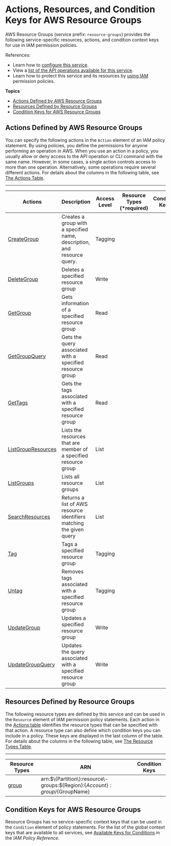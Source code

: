 # Actions, Resources, and Condition Keys for AWS Resource Groups<a name="list_awsresourcegroups"></a>

AWS Resource Groups \(service prefix: `resource-groups`\) provides the following service\-specific resources, actions, and condition context keys for use in IAM permission policies\.

References:
+ Learn how to [configure this service](https://docs.aws.amazon.com/ARG/latest/userguide/)\.
+ View a [list of the API operations available for this service](https://docs.aws.amazon.com/ARG/latest/APIReference/)\.
+ Learn how to protect this service and its resources by [using IAM](https://docs.aws.amazon.com/ARG/latest/userguide/workingsecurity.html) permission policies\.

**Topics**
+ [Actions Defined by AWS Resource Groups](#awsresourcegroups-actions-as-permissions)
+ [Resources Defined by Resource Groups](#awsresourcegroups-resources-for-iam-policies)
+ [Condition Keys for AWS Resource Groups](#awsresourcegroups-policy-keys)

## Actions Defined by AWS Resource Groups<a name="awsresourcegroups-actions-as-permissions"></a>

You can specify the following actions in the `Action` element of an IAM policy statement\. By using policies, you define the permissions for anyone performing an operation in AWS\. When you use an action in a policy, you usually allow or deny access to the API operation or CLI command with the same name\. However, in some cases, a single action controls access to more than one operation\. Alternatively, some operations require several different actions\. For details about the columns in the following table, see [The Actions Table](reference_policies_actions-resources-contextkeys.md#actions_table)\.


****  

| Actions | Description | Access Level | Resource Types \(\*required\) | Condition Keys | Dependent Actions | 
| --- | --- | --- | --- | --- | --- | 
|   [ CreateGroup ](https://docs.aws.amazon.com/ARG/latest/APIReference/API_CreateGroup.html)  | Creates a group with a specified name, description, and resource query\. | Tagging |  |  |  | 
|   [ DeleteGroup ](https://docs.aws.amazon.com/ARG/latest/APIReference/API_DeleteGroup.html)  | Deletes a specified resource group | Write |  |  |  | 
|   [ GetGroup ](https://docs.aws.amazon.com/ARG/latest/APIReference/API_GetGroup.html)  | Gets information of a specified resource group | Read |  |  |  | 
|   [ GetGroupQuery ](https://docs.aws.amazon.com/ARG/latest/APIReference/API_GetGroupQuery.html)  | Gets the query associated with a specified resource group | Read |  |  |  | 
|   [ GetTags ](https://docs.aws.amazon.com/ARG/latest/APIReference/API_GetTags.html)  | Gets the tags associated with a specified resource group | Read |  |  |  | 
|   [ ListGroupResources ](https://docs.aws.amazon.com/ARG/latest/APIReference/API_ListGroupResources.html)  | Lists the resources that are member of a specified resource group | List |  |  |  | 
|   [ ListGroups ](https://docs.aws.amazon.com/ARG/latest/APIReference/API_ListGroups.html)  | Lists all resource groups | List |  |  |  | 
|   [ SearchResources ](https://docs.aws.amazon.com/ARG/latest/APIReference/API_SearchResources.html)  | Returns a list of AWS resource identifiers matching the given query | List |  |  |  | 
|   [ Tag ](https://docs.aws.amazon.com/ARG/latest/APIReference/API_Tag.html)  | Tags a specified resource group | Tagging |  |  |  | 
|   [ Untag ](https://docs.aws.amazon.com/ARG/latest/APIReference/API_Untag.html)  | Removes tags associated with a specified resource group | Tagging |  |  |  | 
|   [ UpdateGroup ](https://docs.aws.amazon.com/ARG/latest/APIReference/API_UpdateGroup.html)  | Updates a specified resource group | Write |  |  |  | 
|   [ UpdateGroupQuery ](https://docs.aws.amazon.com/ARG/latest/APIReference/API_UpdateGroupQuery.html)  | Updates the query associated with a specified resource group | Write |  |  |  | 

## Resources Defined by Resource Groups<a name="awsresourcegroups-resources-for-iam-policies"></a>

The following resource types are defined by this service and can be used in the `Resource` element of IAM permission policy statements\. Each action in the [Actions table](#awsresourcegroups-actions-as-permissions) identifies the resource types that can be specified with that action\. A resource type can also define which condition keys you can include in a policy\. These keys are displayed in the last column of the table\. For details about the columns in the following table, see [The Resource Types Table](reference_policies_actions-resources-contextkeys.md#resources_table)\.


****  

| Resource Types | ARN | Condition Keys | 
| --- | --- | --- | 
|   [ group ](https://docs.aws.amazon.com/ARG/latest/userguide/welcome.html)  |  arn:$\{Partition\}:resource\-groups:$\{Region\}:$\{Account\}:group/$\{GroupName\}  |  | 

## Condition Keys for AWS Resource Groups<a name="awsresourcegroups-policy-keys"></a>

Resource Groups has no service\-specific context keys that can be used in the `Condition` element of policy statements\. For the list of the global context keys that are available to all services, see [Available Keys for Conditions](reference_policies_condition-keys.html#AvailableKeys) in the *IAM Policy Reference*\.